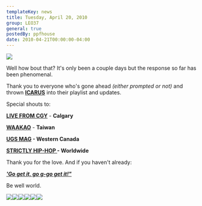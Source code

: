 ```yaml
---
templateKey: news
title: Tuesday, April 20, 2010
group: LEO37
general: true
postedBy: ppfhouse
date: 2010-04-21T00:00:00-04:00
---
```

[![](http://sphotos.ak.fbcdn.net/hphotos-ak-snc3/hs482.snc3/26404_424761416288_581376288_5292049_7071786_n.jpg)](http://leo37.bandcamp.com)

Well how bout that? It's only been a couple days but the response so far has been phenomenal.

Thank you to everyone who's gone ahead *(either prompted or not)* and thrown [**ICARUS**](http://leo37.bandcamp.com) into their playlist and updates.

Special shouts to:

[**LIVE FROM CGY**](http://www.livefromcgy.com/2010/04/new-leo37-track-icarus.html) - **Calgary**

[**WAAKAO**](http://www.waakao.com/en/music/djs/661-icarus-leo37) - **Taiwan**

**[UGS MAG](http://ugsmag.com/2010/04/leo37-icarus-morning/) - Western Canada**

**[STRICTLY HIP-HOP ](http://www.strictlyhiphopnews.com/?s=LEO37)- Worldwide**

Thank you for the love. And if you haven't already:

[***'Go get it, go g-go get it!"***](http://leo37.bandcamp.com)

Be well world.

[![](http://www.ppfhouse.com/myspaceimages/tw1.jpg)](http://www.twitter.com/ppfhouse)[![](http://www.ppfhouse.com/myspaceimages/fb1.jpg)](http://www.facebook.com/ppfhouse)[![](http://www.ppfhouse.com/myspaceimages/tb1.jpg)](http://leo37.tumblr.com)[![](http://www.ppfhouse.com/myspaceimages/ms1.jpg)](http://www.myspace.com/ppfhouse)[![](http://www.ppfhouse.com/myspaceimages/yt1.jpg)](http://www.youtube.com/ppfhouse)[![](http://www.ppfhouse.com/myspaceimages/bc1.jpg)](http://ppfhouse.bandcamp.com)